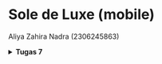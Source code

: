 # Sole de Luxe (mobile)
Aliya Zahira Nadra (2306245863)

<details>
<Summary><b>Tugas 7</b></Summary>

## 1. Jelaskan apa yang dimaksud dengan stateless widget dan stateful widget, dan jelaskan perbedaan dari keduanya.
- Stateless Widget merupakan widget yang bersifat statis atau tidak dapat berubah (immutable) setelah dibuat. Widget ini tidak memiliki kemampuan untuk menyimpan state atau keadaan yang bisa berubah, sehingga sangat cocok digunakan untuk tampilan yang tidak memerlukan perubahan data seperti teks statis, ikon, atau gambar yang tetap.
- Stateful Widget adalah widget yang bersifat dinamis atau dapat berubah (mutable). Widget ini memiliki kemampuan untuk menyimpan dan mengelola state yang bisa diubah selama widget tersebut hidup. Ketika terjadi perubahan state, widget akan melakukan proses render ulang untuk memperbarui tampilan sesuai dengan state terbaru. Stateful Widget sangat cocok digunakan untuk tampilan yang memerlukan interaksi pengguna atau perubahan data, seperti formulir, penghitung (counter), kotak centang (checkbox), atau menu dropdown. 


## 2. Sebutkan widget apa saja yang kamu gunakan pada proyek ini dan jelaskan fungsinya.
Pada proyek ini, ada 16 widget yang digunakan. 
- `MaterialApp` : widget root utama aplikasi flutter, menyediakan tema dan konfigurasi dasar aplikasi, mengatur halaman home yang akan ditampilkan pertama kali.
- `Scaffold` : menyediakan struktur dasar layout material design, mengatur AppBar dan body dari halaman.
- `AppBar` : menampilkan bar bagian atas aplikasi, berisi judul "Sole de Luxe" dengan style khusus, menggunakan warna dari tema primary.
- `Column & Row` : Column mengatur widget secara vertikal, Row mengatur widget secara horizontal, digunakan untuk menyusun layout InfoCard dan konten.
- `Card` : menampilkan informasi dalam bentuk kartu dengan efek elevasi, digunakan dalam InfoCard untuk menampilkan NPM, Nama, dan Kelas.
- `Container` : membungkus widget lain dengan padding dan styling, mengatur ukuran dan padding konten dalam card.
- `GridView.count` : menampilkan item dalam bentuk grid, mengatur jumlah kolom (crossAxisCount: 3), menampilkan ItemCard untuk Lihat Item, Tambah Item, dan Logout.
- `Material` : memberikan background color pada ItemCard, mengatur border radius untuk tampilan rounded.
- `InkWell` : memberikan efek ripple saat ItemCard ditekan, menangani onTap event untuk menampilkan SnackBar.
- `Icon` : menampilkan ikon pada setiap ItemCard, menggunakan Icons dari material design (mood, add, logout).
- `Text` : menampilkan teks seperti judul, konten card, dan welcome message, dapat dikustomisasi dengan TextStyle.
- `SizedBox` : memberikan jarak/spasi antar widget, mengatur height antara komponen.
- `Padding`: memberikan padding pada widget, mengatur jarak internal konten.
- `Center` : mengatur posisi widget ke tengah, digunakan untuk menyelaraskan konten.
- `SnackBar`: menampilkan pesan pop-up di bagian bawah layar, muncul saat ItemCard ditekan.
- `MediaQuery` : mendapatkan informasi ukuran layar, digunakan untuk mengatur lebar InfoCard.

## 3. Apa fungsi dari `setState()`? Jelaskan variabel apa saja yang dapat terdampak dengan fungsi tersebut.
`setState()` berfungsi untuk memberitahu framework Flutter bahwa terjadi perubahan pada internal state widget, sehingga Flutter perlu melakukan rebuild pada widget tersebut dengan state/nilai yang baru. Variabel yang dapat terdampak oleh setState()adalah semua variabel state yang berada di dalam stateful widget.

## 4. Jelaskan perbedaan antara const dengan final.
1. const digunakan untuk membuat variabel immutable yang nilainya harus diketahui saat compile time, menjadikan objek dan propertinya immutable secara mendalam (deeply immutable), dan nilai yang sama akan berbagi memory yang sama.
2. final memungkinkan nilai diinisialisasi pada saat runtime dan hanya bisa di-assign sekali, namun properti dalam objek final masih bisa diubah (shallow immutable). final lebih cocok untuk nilai yang ditentukan saat runtime tapi tidak akan diubah setelahnya.

## 5. Jelaskan bagaimana cara kamu mengimplementasikan checklist-checklist di atas.
1. Pertama, saya membuat sebuah proyek Flutter baru lewat terminal/cmd dengan nama "sole_de_luxe". Lalu, saya memodifikasi file main.dart agar sesuai dengan tema sole de luxe pada tugas sebelumnya. Setelah itu, saya membuat menu beserta fitur-fiturnya. Lalu saya memodifikasi tampilan dari flutter app saya.
2. Untuk membuat tiga tombol sederhana dengan ikon dan teks. Langkah awalnya, saya membuat class ItemHomepage yang berisi nama dan icon untuk menyimpan properti card. Lalu di MyHomePage, buat list items untuk menyimpan daftar tombol yang diinginkan (Lihat Mood, Tambah Mood, Logout) dengan icon masing-masing. Setelah itu baru saya menambahkan class ItemCard untuk menampilkan tombol dengan fiturnya. 
3. Dalam implementasi warna berbeda, saya membuat daftar warna di MyHomePage dengan 3 warna Emerald berbeda. Lalu menambahkan properti color di class ItemCard dan menghubungkannya ke masing-masing tombol agar memiliki warna yang berbeda.
4. Untuk implementasi Snackbar, saya memanfaatkan fungsi onTap yang ada di ItemCard. Menggunakan ScaffoldMessenger untuk mengelola Snackbar dan menampilkan pesan sesuai tombol yang ditekan ("Kamu telah menekan tombol [nama tombol]").

</details>